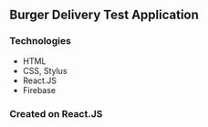 ## Burger Delivery Test Application
### Technologies
- HTML
- CSS, Stylus
- React.JS
- Firebase
### Created on React.JS

